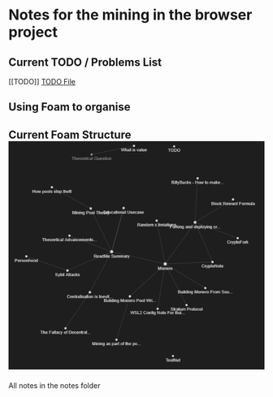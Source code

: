 # Notes for the mining in the browser project
## Current TODO / Problems List
[[TODO]]
[TODO File](./Notes/TODO.md)



Using Foam to organise 
---
Current Foam Structure
![](attachments/foamStruct.png)
---
All notes in the notes folder
